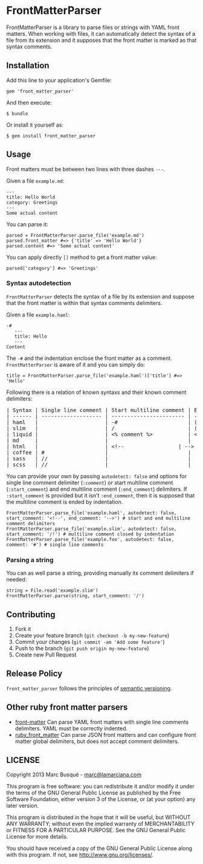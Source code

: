 # FrontMatterParser

FrontMatterParser is a library to parse files or strings with YAML front matters. When working with files, it can automatically detect the syntax of a file from its extension and it supposes that the front matter is marked as that syntax comments.

## Installation

Add this line to your application's Gemfile:

    gem 'front_matter_parser'

And then execute:

    $ bundle

Or install it yourself as:

    $ gem install front_matter_parser

## Usage

Front matters must be between two lines with three dashes `---`.

Given a file `example.md`:

    ---
    title: Hello World
    category: Greetings
    ---
    Some actual content

You can parse it:

    parsed = FrontMatterParser.parse_file('example.md')
    parsed.front_matter #=> {'title' => 'Hello World'}
    parsed.content #=> 'Some actual content'

You can apply directly `[]` method to get a front matter value:

    parsed['category'] #=> 'Greetings'

### Syntax autodetection

`FrontMatterParser` detects the syntax of a file by its extension and suppose that the front matter is within that syntax comments delimiters.

Given a file `example.haml`:

    -#
       ---
       title: Hello
       ---
    Content

The `-#` and the indentation enclose the front matter as a comment. `FrontMatterParser` is aware of it and you can simply do:

    title = FrontMatterParser.parse_file('example.haml')['title'] #=> 'Hello'

Following there is a relation of known syntaxs and their known comment delimiters:

<pre>
| Syntax | Single line comment | Start multiline comment | End multiline comment  |
| ------ | ------------------- | ----------------------- | ---------------------- |
| haml   |                     | -#                      | (indentation)          |
| slim   |                     | /                       | (indentation)          |
| liquid |                     | <% comment %>           | <% endcomment %>       |
| md     |                     |                         |                        |
| html   |                     | &lt;!--                 | --&gt;                 |
| coffee | #                   |                         |                        |
| sass   | //                  |                         |                        |
| scss   | //                  |                         |                        |
</pre>

You can provide your own by passing `autodetect: false` and options for single line comment delimiter (`:comment`) or start multiline comment (`:start_comment`) and end multiline comment (`:end_comment`) delimiters. If `:start_comment` is provided but it isn't `:end_comment`, then it is supposed that the multiline comment is ended by indentation.

    FrontMatterParser.parse_file('example.haml', autodetect: false, start_comment: '<!--', end_comment: '-->') # start and end multiline comment delimiters
    FrontMatterParser.parse_file('example.slim', autodetect: false, start_comment: '/!') # multiline comment closed by indentation
    FrontMatterParser.parse_file('example.foo', autodetect: false, comment: '#') # single line comments

### Parsing a string

You can as well parse a string, providing manually its comment delimiters if needed:

    string = File.read('example.slim')
    FrontMatterParser.parse(string, start_comment: '/')

## Contributing

1. Fork it
2. Create your feature branch (`git checkout -b my-new-feature`)
3. Commit your changes (`git commit -am 'Add some feature'`)
4. Push to the branch (`git push origin my-new-feature`)
5. Create new Pull Request

## Release Policy

`front_matter_parser` follows the principles of [semantic versioning](http://semver.org/).

## Other ruby front matter parsers
* [front-matter](https://github.com/zhaocai/front-matter.rb) Can parse YAML front matters with single line comments delimiters. YAML must be correctly indented.
* [ruby_front_matter](https://github.com/F-3r/ruby_front_matter) Can parse JSON front matters and can configure front matter global delimiters, but does not accept comment delimiters.

## LICENSE

Copyright 2013 Marc Busqué - <marc@lamarciana.com>

This program is free software: you can redistribute it and/or modify
it under the terms of the GNU General Public License as published by
the Free Software Foundation, either version 3 of the License, or
(at your option) any later version.

This program is distributed in the hope that it will be useful,
but WITHOUT ANY WARRANTY; without even the implied warranty of
MERCHANTABILITY or FITNESS FOR A PARTICULAR PURPOSE.  See the
GNU General Public License for more details.

You should have received a copy of the GNU General Public License
along with this program.  If not, see <http://www.gnu.org/licenses/>.
